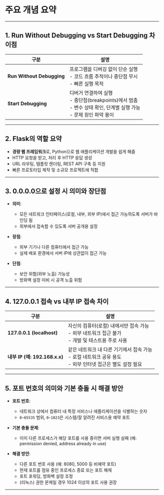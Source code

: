 # 주요 개념 요약

---

## 1. Run Without Debugging vs Start Debugging 차이점

| 구분                 | 설명                                                         |
|----------------------|--------------------------------------------------------------|
| **Run Without Debugging** | 프로그램을 디버깅 없이 단순 실행<br>- 코드 흐름 추적이나 중단점 무시<br>- 빠른 실행 목적 |
| **Start Debugging**       | 디버거 연결하여 실행<br>- 중단점(breakpoints)에서 멈춤<br>- 변수 상태 확인, 단계별 실행 가능<br>- 문제 원인 파악 용이 |

---

## 2. Flask의 역할 요약

- **경량 웹 프레임워크**로, Python으로 웹 애플리케이션 개발을 쉽게 해줌  
- HTTP 요청을 받고, 처리 후 HTTP 응답 생성  
- URL 라우팅, 템플릿 렌더링, REST API 구축 등 지원  
- 빠른 프로토타입 제작 및 소규모 프로젝트에 적합

---

## 3. 0.0.0.0으로 설정 시 의미와 장단점

- **의미**:  
  - 모든 네트워크 인터페이스(로컬, 내부, 외부 IP)에서 접근 가능하도록 서버가 바인딩 됨  
  - 외부에서 접속할 수 있도록 서버 공개용 설정

- **장점**:  
  - 외부 기기나 다른 컴퓨터에서 접근 가능  
  - 실제 배포 환경에서 서버 IP에 상관없이 접근 가능

- **단점**:  
  - 보안 위험(외부 노출) 가능성  
  - 방화벽 설정 미비 시 공격 노출 위험

---

## 4. 127.0.0.1 접속 vs 내부 IP 접속 차이

| 구분         | 설명                                                         |
|--------------|--------------------------------------------------------------|
| **127.0.0.1 (localhost)** | 자신의 컴퓨터(로컬) 내에서만 접속 가능<br>- 외부 네트워크 접근 불가<br>- 개발 및 테스트용 주로 사용 |
| **내부 IP (예: 192.168.x.x)** | 같은 네트워크 내 다른 기기에서 접속 가능<br>- 로컬 네트워크 공유 용도<br>- 외부 인터넷 접근은 별도 설정 필요 |

---

## 5. 포트 번호의 의미와 기본 충돌 시 해결 방안

- **포트 번호**:  
  - 네트워크 상에서 컴퓨터 내 특정 서비스나 애플리케이션을 식별하는 숫자  
  - `0~65535` 범위, `0~1023`은 시스템/잘 알려진 서비스용 예약 포트  

- **기본 충돌 문제**:  
  - 이미 다른 프로세스가 해당 포트를 사용 중이면 서버 실행 실패 (예: permission denied, address already in use)

- **해결 방안**:  
  - 다른 포트 번호 사용 (예: 8080, 5000 등 비예약 포트)  
  - 현재 포트를 점유 중인 프로세스 종료 또는 포트 해제  
  - 포트 포워딩, 방화벽 설정 조정  
  - (리눅스) 권한 문제일 경우 1024 이상의 포트 사용 권장  

---
